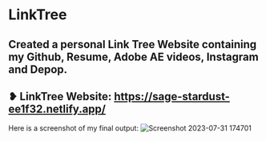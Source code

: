 # LinkTree
Created a personal Link Tree Website containing my Github, Resume, Adobe AE videos, Instagram and Depop. 
------------------------------------------------------------------------------------------------------------------------
❥ LinkTree Website: https://sage-stardust-ee1f32.netlify.app/
------------------------------------------------------------------------------------------------------------------------
Here is a screenshot of my final output:
![Screenshot 2023-07-31 174701](https://github.com/ekassz/LinkTree/assets/118312664/3d3b49a2-0b9c-4261-b573-986c48a8bf8d)
